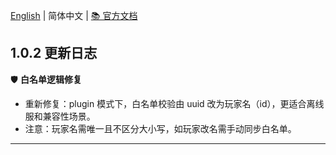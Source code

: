 [English](https://github.com/KiteMC/VerifyMC/releases/tag/v1.0.2) | 简体中文 | [📚 官方文档](https://kitemc.com/docs/verifymc/)

## 1.0.2 更新日志

🛡️ **白名单逻辑修复**
- 重新修复：plugin 模式下，白名单校验由 uuid 改为玩家名（id），更适合离线服和兼容性场景。
- 注意：玩家名需唯一且不区分大小写，如玩家改名需手动同步白名单。

---